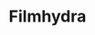 ---
title: Filmhydra
description: My own side project combining my humanities background, my love of movies, and the Hugo content management system.
cover:
    src: OneCutOfThedead.jpg
    alt: Film still from the movie One Cut of the Dead
    caption: This web site exists only to justify my copious consumption of movies. 
---